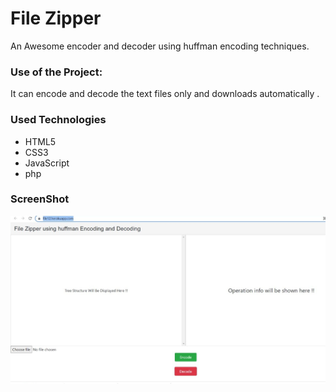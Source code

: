 <h1>File Zipper</h1>

<p>An Awesome encoder and decoder using huffman encoding techniques.</p>

### Use of the Project:

<p>It can encode and decode the text files only and downloads automatically . </p>

<h3>Used Technologies</h3>
<ul>
  <li>HTML5</li>
  <li>CSS3</li>
  <li>JavaScript</li>
  <li>php</li>

</ul>


<h3> ScreenShot </h3> 
<img width="960" alt="File_Zipper" src="WhatsApp%20Image%202021-07-20%20at%2022.04.38%20(1).jpeg">


<br>

